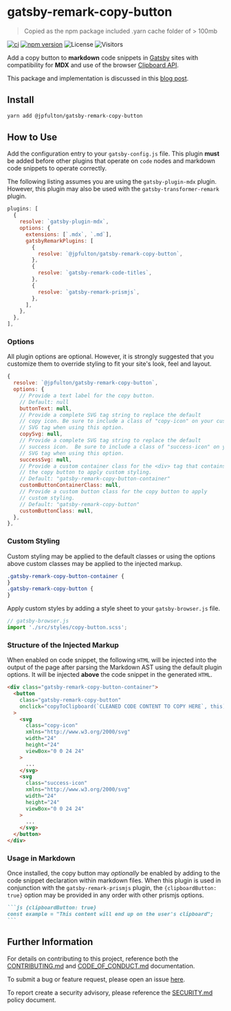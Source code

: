 # gatsby-remark-copy-button

> Copied as the npm package included .yarn cache folder of > 100mb

[![ci](https://github.com/jpfulton/gatsby-remark-copy-button/actions/workflows/ci.yml/badge.svg)](https://github.com/jpfulton/gatsby-remark-copy-button/actions/workflows/ci.yml)
[![npm version](https://badge.fury.io/js/%40jpfulton%2Fgatsby-remark-copy-button.svg)](https://www.npmjs.com/package/@jpfulton/gatsby-remark-copy-button)
![License](https://img.shields.io/badge/License-MIT-blue)
![Visitors](https://visitor-badge.laobi.icu/badge?page_id=jpfulton.gatsby-remark-copy-button)

Add a copy button to **markdown** code snippets in
[Gatsby](https://www.gatsbyjs.com) sites with
compatibility for **MDX** and use of the browser
[Clipboard API](https://developer.mozilla.org/en-US/docs/Web/API/Clipboard_API).

This package and implementation is discussed in this
[blog post](https://www.jpatrickfulton.dev/blog/2023-08-02-gatsby-remark-copy-button/).

## Install

```bash
yarn add @jpfulton/gatsby-remark-copy-button
```

## How to Use

Add the configuration entry to your `gatsby-config.js` file. This plugin
**must** be added before other plugins that operate on `code` nodes and
markdown code snippets to operate correctly.

The following listing assumes you are using the `gatsby-plugin-mdx` plugin.
However, this plugin may also be used with the `gatsby-transformer-remark` plugin.

```js
plugins: [
  {
    resolve: `gatsby-plugin-mdx`,
    options: {
      extensions: [`.mdx`, `.md`],
      gatsbyRemarkPlugins: [
        {
          resolve: `@jpfulton/gatsby-remark-copy-button`,
        },
        {
          resolve: `gatsby-remark-code-titles`,
        },
        {
          resolve: `gatsby-remark-prismjs`,
        },
      ],
    },
  },
],
```

### Options

All plugin options are optional. However, it is strongly suggested that
you customize them to override styling to fit your site's look, feel and layout.

```js
{
  resolve: `@jpfulton/gatsby-remark-copy-button`,
  options: {
    // Provide a text label for the copy button.
    // Default: null
    buttonText: null,
    // Provide a complete SVG tag string to replace the default
    // copy icon. Be sure to include a class of "copy-icon" on your custom
    // SVG tag when using this option.
    copySvg: null,
    // Provide a complete SVG tag string to replace the default
    // success icon.  Be sure to include a class of "success-icon" on your custom
    // SVG tag when using this option.
    successSvg: null,
    // Provide a custom container class for the <div> tag that contains
    // the copy button to apply custom styling.
    // Default: "gatsby-remark-copy-button-container"
    customButtonContainerClass: null,
    // Provide a custom button class for the copy button to apply
    // custom styling.
    // Default: "gatsby-remark-copy-button"
    customButtonClass: null,
  },
},
```

### Custom Styling

Custom styling may be applied to the default classes or using the options
above custom classes may be applied to the injected markup.

```css
.gatsby-remark-copy-button-container {
}
.gatsby-remark-copy-button {
}
```

Apply custom styles by adding a style sheet to your `gatsby-browser.js` file.

```js
// gatsby-browser.js
import './src/styles/copy-button.scss';
```

### Structure of the Injected Markup

When enabled on code snippet, the following `HTML` will be injected into
the output of the page after parsing the Markdown AST using the default
plugin options. It will be injected **above** the code snippet in the
generated `HTML`.

```html
<div class="gatsby-remark-copy-button-container">
  <button
    class="gatsby-remark-copy-button"
    onclick="copyToClipboard(`CLEANED CODE CONTENT TO COPY HERE`, this)"
  >
    <svg
      class="copy-icon"
      xmlns="http://www.w3.org/2000/svg"
      width="24"
      height="24"
      viewBox="0 0 24 24"
    >
      ...
    </svg>
    <svg
      class="success-icon"
      xmlns="http://www.w3.org/2000/svg"
      width="24"
      height="24"
      viewBox="0 0 24 24"
    >
      ...
    </svg>
  </button>
</div>
```

### Usage in Markdown

Once installed, the copy button may _optionally_ be enabled by adding
to the code snippet declaration within markdown files. When this plugin
is used in conjunction with the `gatsby-remark-prismjs` plugin, the
`{clipboardButton: true}` option may be provided in any order with other
prismjs options.

````markdown
```js {clipboardButton: true}
const example = "This content will end up on the user's clipboard";
```
````

## Further Information

For details on contributing to this project, reference both the
[CONTRIBUTING.md](./CONTRIBUTING.md) and [CODE_OF_CONDUCT.md](CODE_OF_CONDUCT.md)
documentation.

To submit a bug or feature request, please open an issue
[here](https://github.com/jpfulton/gatsby-remark-copy-button/issues/new/choose).

To report create a security advisory, please reference the
[SECURITY.md](./SECURITY.md) policy document.
